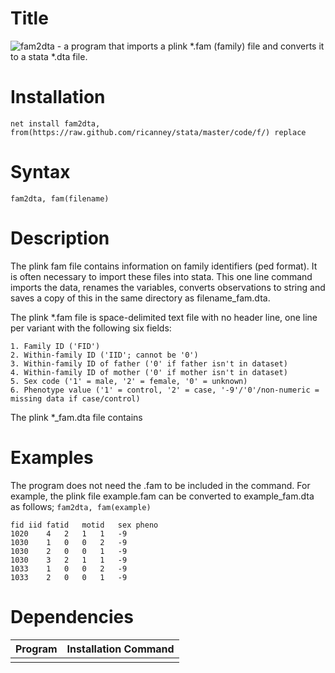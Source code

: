 # Title
![fam2dta](https://github.com/ricanney/stata/blob/master/code/f/fam2dta.ado) - a program that imports a plink \*.fam (family) file and converts it to a stata \*.dta file. 
# Installation
```net install fam2dta,                from(https://raw.github.com/ricanney/stata/master/code/f/) replace```
# Syntax
```fam2dta, fam(filename)```
# Description
The plink fam file contains information on family identifiers (ped format). It is often necessary to import these files into stata. This one line command imports the data, renames the variables, converts observations to string and saves a copy of this in the same directory as filename_fam.dta.

The plink \*.fam file is space-delimited text file with no header line, one line per variant with the following six fields:
```
1. Family ID ('FID')
2. Within-family ID ('IID'; cannot be '0')
3. Within-family ID of father ('0' if father isn't in dataset)
4. Within-family ID of mother ('0' if mother isn't in dataset)
5. Sex code ('1' = male, '2' = female, '0' = unknown)
6. Phenotype value ('1' = control, '2' = case, '-9'/'0'/non-numeric = missing data if case/control)
```

The plink \*_fam.dta file contains 

# Examples
The program does not need the .fam to be included in the command. For example, the plink file example.fam can be converted to example_fam.dta as follows;
```fam2dta, fam(example)```

```
fid	iid	fatid	motid	sex	pheno
1020	4	2	1	1	-9
1030	1	0	0	2	-9
1030	2	0	0	1	-9
1030	3	2	1	1	-9
1033	1	0	0	2	-9
1033	2	0	0	1	-9
```

# Dependencies
| Program | Installation Command
| :----- | :------
|||
